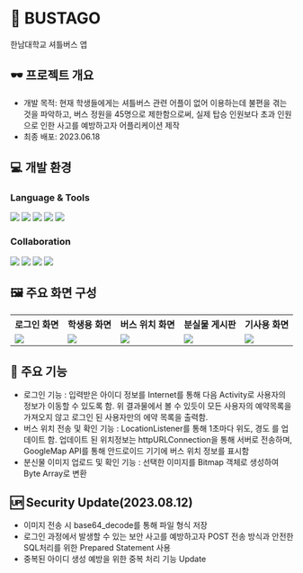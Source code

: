 # 🚌 BUSTAGO
한남대학교 셔틀버스 앱

## 🕶️ 프로젝트 개요
- 개발 목적: 현재 학생들에게는 셔틀버스 관련 어플이 없어 이용하는데 불편을 겪는 것을 파악하고, 버스 정원을 45명으로 제한함으로써, 실제 탑승 인원보다 초과 인원으로 인한 사고를 예방하고자 어플리케이션 제작
- 최종 배포: 2023.06.18

## 💻 개발 환경
### Language & Tools
<img src="https://img.shields.io/badge/java-007396?style=for-the-badge&logo=java&logoColor=white"> <img src="https://img.shields.io/badge/PHP-777BB4?style=for-the-badge&logo=php&logoColor=white"> <img src="https://img.shields.io/badge/MySQL-4479A1?style=for-the-badge&logo=mysql&logoColor=white"/> <img src="https://img.shields.io/badge/Android Studio-3DDC84?style=for-the-badge&logo=androidstudio&logoColor=white"/> <img src="https://img.shields.io/badge/Visual Studio Code-007ACC?style=for-the-badge&logo=visualstudiocode&logoColor=white"/>

### Collaboration
<img src="https://img.shields.io/badge/Notion-000000?style=for-the-badge&logo=notion&logoColor=white"/> <img src="https://img.shields.io/badge/Discord-5865F2?style=for-the-badge&logo=discord&logoColor=white"/> <img src="https://img.shields.io/badge/Slack-4A154B?style=for-the-badge&logo=slack&logoColor=white"/> <img src="https://img.shields.io/badge/Github-181717?style=for-the-badge&logo=github&logoColor=white"/>


## 🖼️ 주요 화면 구성
<table>
        <tr>
              <th>로그인 화면</th>
              <th>학생용 화면</th>
                <th>버스 위치 화면</th>
                <th>분실물 게시판</th>
              <th>기사용 화면</th>
        </tr>
        <tr>
              <td valign="top"><img src="https://github.com/KIMJOONSIG/BUSTAGO/assets/129662947/10e91366-ab34-455a-8835-393b46f390f3"></td>
                <td valign="top"><img src="https://github.com/KIMJOONSIG/BUSTAGO/assets/129662947/6467f8a5-0ddc-4d04-851f-00132db959b8"></td>
                <td valign="top"><img src="https://github.com/KIMJOONSIG/BUSTAGO/assets/129662947/f8308bcd-3939-4f01-a01b-12e9c506e78f"></td>
                <td valign="top"><img src="https://github.com/KIMJOONSIG/BUSTAGO/assets/129662947/76efaba1-70a3-403a-81d4-15fc8b089cc2"></td>
                <td valign="top"><img src="https://github.com/KIMJOONSIG/BUSTAGO/assets/129662947/2bef0891-a8bd-4515-b390-a146d6872250"></td>
        </tr>
</table>

## 🌟 주요 기능
- 로그인 기능 : 입력받은 아이디 정보를 Internet를 통해 다음 Activity로 사용자의 정보가 이동할 수 있도록 함. 위 결과물에서 볼 수 있듯이 모든 사용자의 예약목록을 가져오지 않고 로그인 된 사용자만의 에약 목록을 출력함.
- 버스 위치 전송 및 확인 기능 : LocationListener를 통해 1초마다 위도, 경도 를 업데이트 함. 업데이트 된 위치정보는 httpURLConnection을 통해 서버로 전송하며, GoogleMap API를 통해 안드로이드 기기에 버스 위치 정보를 표시함
- 분신물 이미지 업로드 및 확인 기능 : 선택한 이미지를 Bitmap 객체로 생성하여 Byte Array로 변환

## 🆙 Security Update(2023.08.12)
- 이미지 전송 시 base64_decode를 통해 파일 형식 저장
- 로그인 과정에서 발생할 수 있는 보안 사고를 예방하고자 POST 전송 방식과 안전한 SQL처리를 위한 Prepared Statement 사용
- 중복된 아이디 생성 예방을 위한 중복 처리 기능 Update
